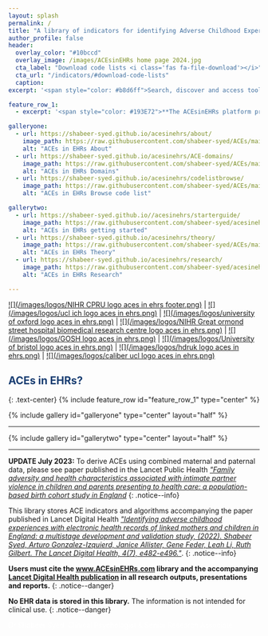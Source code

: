 ```yaml
---
layout: splash
permalink: /
title: "A library of indicators for identifying Adverse Childhood Experiences (ACEs) in Electronic Health Records (EHRs)"
author_profile: false
header:
  overlay_color: "#10bccd"
  overlay_image: /images/ACEsinEHRs home page 2024.jpg
  cta_label: "Download code lists <i class='fas fa-file-download'></i>"
  cta_url: "/indicators/#download-code-lists"
  caption:  
excerpt: '<span style="color: #b8d6ff">Search, discover and access tools, code lists and resources to implement clinically relevant and validated indicators of ACEs in your research using electronic health records.</span> <br/> <small><a href="https://doi.org/10.1016/S2468-2667(23)00119-6">New study out in Lancet Public Health!</a><br/> {::nomarkdown}<iframe style="display: inline-block;" src=" " frameborder="0" scrolling="0" width="160px" height="30px"></iframe> <iframe style="display: inline-block;" src="" frameborder="0" scrolling="0" width="158px" height="30px"></iframe>{:/nomarkdown}'

feature_row_1:
  - excerpt: '<span style="color: #193E72">**The ACEsinEHRs platform provides validated domains, indicators and code lists to identify adverse childhood experiences (ACEs) in routinely collected non-identifiable electronic health records of parents and children before and after birth.**</span> Examples of recorded ACEs include child maltreatment (e.g. child protection), exposure to domestic violence and abuse, and growing up with parental mental health problems or substance use problems (e.g. trio of vulnerabilities). This website is continuously updated and provide information on definitions, concepts, measures, and standardised tools to help users apply the developed ACE indicators to create “research-ready” datasets. [See publications here.](/research/)'

galleryone:
  - url: https://shabeer-syed.github.io/acesinehrs/about/
    image_path: https://raw.githubusercontent.com/shabeer-syed/ACEs/main/Introduction%20aces%20net.png
    alt: "ACEs in EHRs About"
  - url: https://shabeer-syed.github.io/acesinehrs/ACE-domains/
    image_path: https://raw.githubusercontent.com/shabeer-syed/ACEs/main/home%20view%20domains%20with%20download2.png
    alt: "ACEs in EHRs Domains"
  - url: https://shabeer-syed.github.io/acesinehrs/codelistbrowse/
    image_path: https://raw.githubusercontent.com/shabeer-syed/ACEs/main/code%20lists.png
    alt: "ACEs in EHRs Browse code list"

gallerytwo:
  - url: https://shabeer-syed.github.io//acesinehrs/starterguide/
    image_path: https://raw.githubusercontent.com/shabeer-syed/acesinehrs/master/images/ACEs%20implementation%20and%20downloads.png
    alt: "ACEs in EHRs getting started"
  - url: https://shabeer-syed.github.io/acesinehrs/theory/
    image_path: https://raw.githubusercontent.com/shabeer-syed/ACEs/main/definitions%20NEW.png
    alt: "ACEs in EHRs Theory"
  - url: https://shabeer-syed.github.io/acesinehrs/research/
    image_path: https://raw.githubusercontent.com/shabeer-syed/acesinehrs/master/images/ACEsinEHRs%20research%20outputs.png
    alt: "ACEs in EHRs Research"

---
```

  [![](/images/logos/NIHR CPRU logo aces in ehrs footer.png)](https://www.ucl.ac.uk/children-policy-research/) | [![](/images/logos/ucl ich logo aces in ehrs.png)](https://www.ucl.ac.uk/child-health/great-ormond-street-institute-child-health-0) | [![](/images/logos/university of oxford logo aces in ehrs.png)](https://www.ox.ac.uk/) | [![](/images/logos/NIHR Great ormond street hospital biomedical research centre logo aces in ehrs.png)](https://www.gosh.nhs.uk/our-research/our-research-infrastructure/nihr-great-ormond-street-hospital-brc/) | [![](/images/logos/GOSH logo aces in ehrs.png)](https://www.gosh.nhs.uk/) | [![](/images/logos/University of bristol logo aces in ehrs.png)](https://www.bristol.ac.uk/) | [![](/images/logos/hdruk logo aces in ehrs.png)](https://www.hdruk.ac.uk/) | [![](/images/logos/caliber ucl logo aces in ehrs.png)](https://www.ucl.ac.uk/health-informatics/research/caliber) 

## <span style="color: #193E72">ACEs in EHRs?</span>
{: .text-center}
{% include feature_row id="feature_row_1" type="center" %}

{% include gallery id="galleryone" type="center" layout="half" %}

---
{% include gallery id="gallerytwo" type="center" layout="half" %}

---

**UPDATE July 2023:** To derive ACEs using combined maternal and paternal data, please see paper published in the Lancet Public Health  [*"Family adversity and health characteristics associated with intimate partner violence in children and parents presenting to health care: a population-based birth cohort study in England*](https://doi.org/10.1016/S2468-2667(23)00119-6)
{: .notice--info}

This library stores ACE indicators and algorithms accompanying the paper published in Lancet Digital Health [*"Identifying adverse childhood experiences with electronic health records of linked mothers and children in England: a multistage development and validation study, (2022). Shabeer Syed, Arturo Gonzalez-Izquierd, Janice Allister, Gene Feder, Leah Li, Ruth Gilbert. The Lancet Digital Health, 4(7), e482-e496."*](https://doi.org/10.1016/S2589-7500(22)00061-9).
{: .notice--info}

**Users must cite the www.ACEsinEHRs.com library and the accompanying [Lancet Digital Health publication](https://doi.org/10.1016/S2589-7500(22)00061-9) in all research outputs, presentations and reports.**
{: .notice--danger}

**No EHR data is stored in this library.** The information is not intended for clinical use.
{: .notice--danger}

<span style="color:white"> Dr Shabeer Syed, Clinical Psychologist & Senior Research Associate </span>

